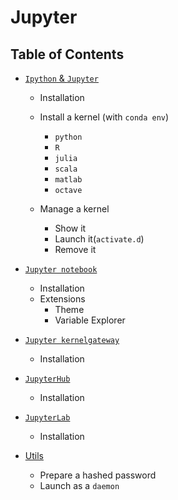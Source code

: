 # Jupyter

## Table of Contents

* [`Ipython` & `Jupyter`](scripts/contents.md#ipython--jupyter)
  - Installation
  - Install a kernel (with `conda env`)
    - `python`
    - `R`
    - `julia`
    - `scala`
    - `matlab`
    - `octave`

  - Manage a kernel
    - Show it
    - Launch it(`activate.d`)
    - Remove it

* [`Jupyter notebook`](scripts/contents.md#jupyter-notebook)
  - Installation
  - Extensions
    - Theme
    - Variable Explorer

* [`Jupyter kernelgateway`](scripts/contents.md#jupyter-kernelgateway)
  - Installation

* [`JupyterHub`](scripts/contents.md#jupyterhub)
  - Installation

* [`JupyterLab`](scripts/contents.md#jupyterlab)
  - Installation

* [Utils](scripts/contents.md#utils)
  - Prepare a hashed password
  - Launch as a `daemon`
